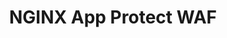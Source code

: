 ---
title: NGINX App Protect WAF
weight: 1000
url: /nginx-management-suite/nim/how-to/manage-app-protect/
---